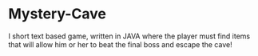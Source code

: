 # Mystery-Cave
I short text based game, written in JAVA where the player must find items that will allow him or her to beat the final boss and escape the cave!
